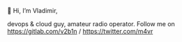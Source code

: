 👋 Hi, I’m Vladimir,

devops & cloud guy, amateur radio operator.
Follow me on https://gitlab.com/v2b1n / https://twitter.com/m4vr

<!---
v2b1n/v2b1n is a ✨ special ✨ repository because its `README.md` (this file) appears on your GitHub profile.
You can click the Preview link to take a look at your changes.
--->
